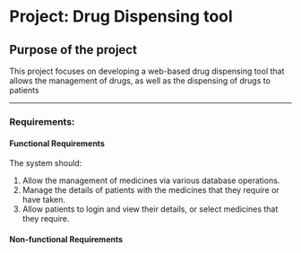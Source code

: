 # Project: Drug Dispensing tool
## Purpose of the project
This project focuses on developing a web-based drug dispensing tool that allows the management of drugs, as well as the dispensing of drugs to patients

---

### Requirements:
#### Functional Requirements
The system should:
1. Allow the management of medicines via various database operations.
2. Manage the details of patients with the medicines that they require or have taken.
3. Allow patients to login and view their details, or select medicines that they require.

#### Non-functional Requirements

